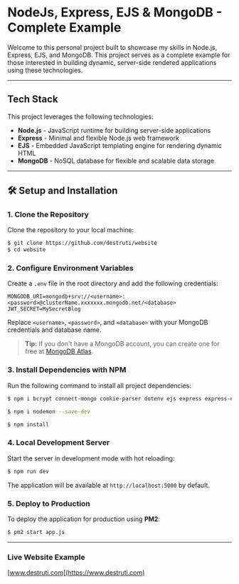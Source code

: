 # NodeJs, Express, EJS & MongoDB - Complete Example

Welcome to this personal project built to showcase my skills in Node.js, Express, EJS, and MongoDB. This project serves as a complete example for those interested in building dynamic, server-side rendered applications using these technologies.

---

## Tech Stack
This project leverages the following technologies:

- **Node.js** - JavaScript runtime for building server-side applications
- **Express** - Minimal and flexible Node.js web framework
- **EJS** - Embedded JavaScript templating engine for rendering dynamic HTML
- **MongoDB** - NoSQL database for flexible and scalable data storage

---

## 🛠️ Setup and Installation

### 1. Clone the Repository
Clone the repository to your local machine:
```bash
$ git clone https://github.com/destruti/website
$ cd website
```

### 2. Configure Environment Variables
Create a `.env` file in the root directory and add the following credentials:
```env
MONGODB_URI=mongodb+srv://<username>:<password>@clusterName.xxxxxxx.mongodb.net/<database>
JWT_SECRET=MySecretBlog
```
Replace `<username>`, `<password>`, and `<database>` with your MongoDB credentials and database name.

> **Tip:** If you don't have a MongoDB account, you can create one for free at [MongoDB Atlas](https://www.mongodb.com/).

### 3. Install Dependencies with NPM
Run the following command to install all project dependencies:
```bash
$ npm i bcrypt connect-mongo cookie-parser dotenv ejs express express-ejs-layouts express-session jsonwebtoken method-override mongoose

$ npm i nodemon --save-dev

$ npm install
```

### 4. Local Development Server
Start the server in development mode with hot reloading:
```bash
$ npm run dev
```
The application will be available at `http://localhost:5000` by default.

### 5. Deploy to Production
To deploy the application for production using **PM2**:
```bash
$ pm2 start app.js
```
---

### Live Website Example
[www.destruti.com](https://www.destruti.com)
